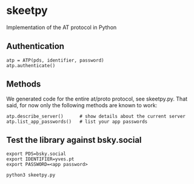 # skeetpy
Implementation of the AT protocol in Python

## Authentication

```
atp = ATP(pds, identifier, password)
atp.authenticate()
```

## Methods

We generated code for the entire at/proto protocol, see skeetpy.py. That said, for now only the following methods are known to work:

```
atp.describe_server()      # show details about the current server
atp.list_app_passwords()   # list your app passwords
```

## Test the library against bsky.social
```
export PDS=bsky.social
export IDENTIFIER=yves.pt
export PASSWORD=<app password>

python3 skeetpy.py
```
